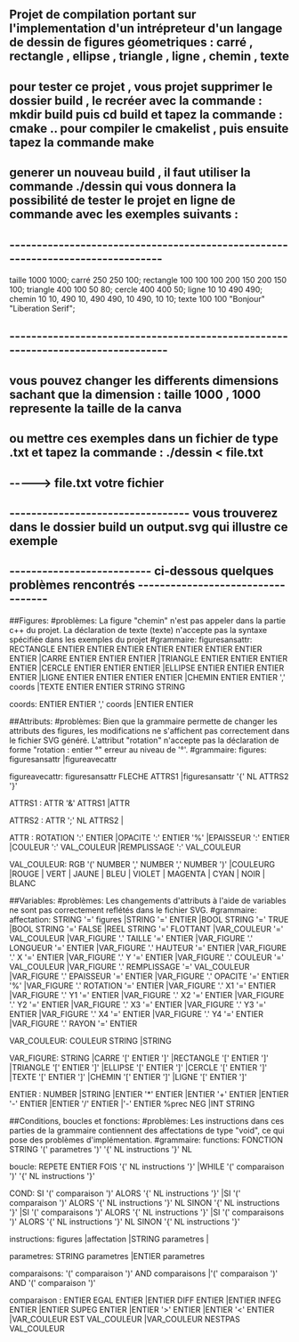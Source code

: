 ## Projet de compilation portant sur l'implementation d'un intrépreteur d'un langage de dessin de figures géometriques : carré , rectangle , ellipse , triangle , ligne , chemin , texte

## pour tester ce projet , vous projet supprimer le dossier build , le recréer avec la commande : mkdir build puis cd build et tapez la commande : cmake .. pour compiler le cmakelist , puis ensuite tapez la commande make 
## generer un nouveau build , il faut utiliser la commande ./dessin qui vous donnera la possibilité de tester le projet en ligne de commande avec les exemples suivants :
## -------------------------------------------------------------------------------
taille 1000 1000;
carré 250 250 100;
rectangle 100 100 100 200 150 200 150 100;
triangle 400 100 50 80;
cercle 400 400 50;
ligne 10 10 490 490;
chemin 10 10, 490 10, 490 490, 10 490, 10 10;
texte 100 100 "Bonjour" "Liberation Serif";
## --------------------------------------------------------------------------------
## vous pouvez changer les differents dimensions sachant que la dimension : taille 1000 , 1000 represente la taille de la canva 
## ou mettre ces exemples dans un fichier de type .txt et tapez la commande : ./dessin < file.txt 
## -----> file.txt votre fichier 
## --------------------------------- vous trouverez dans le dossier build un output.svg qui illustre ce exemple

## --------------------------  ci-dessous quelques problèmes rencontrés ----------------------------------

##Figures:
#problèmes:
La figure "chemin" n'est pas appeler dans la partie c++ du projet.
La déclaration de texte (texte) n'accepte pas la syntaxe spécifiée dans les exemples du projet
#grammaire:
figuresansattr:
    RECTANGLE ENTIER ENTIER ENTIER ENTIER ENTIER ENTIER ENTIER ENTIER
    |CARRE ENTIER ENTIER ENTIER
    |TRIANGLE  ENTIER ENTIER ENTIER ENTIER
    |CERCLE ENTIER ENTIER ENTIER
    |ELLIPSE ENTIER ENTIER ENTIER ENTIER
    |LIGNE ENTIER ENTIER ENTIER ENTIER
    |CHEMIN ENTIER ENTIER ',' coords
    |TEXTE ENTIER ENTIER STRING STRING
    
coords:
    ENTIER ENTIER ',' coords
    |ENTIER ENTIER


##Attributs:
#problèmes:
Bien que la grammaire permette de changer les attributs des figures, les modifications ne s'affichent pas correctement dans le fichier SVG généré.
L'attribut "rotation" n'accepte pas la déclaration de forme "rotation : entier °" erreur au niveau de '°'.
#grammaire:
figures:
    figuresansattr
    |figureavecattr

figureavecattr:
    figuresansattr FLECHE ATTRS1
    |figuresansattr '{' NL ATTRS2 '}'

ATTRS1 : 
    ATTR '&' ATTRS1
    |ATTR

ATTRS2 :
    ATTR ';' NL ATTRS2
    |

ATTR :
    ROTATION ':' ENTIER
    |OPACITE ':' ENTIER '%'
    |EPAISSEUR ':' ENTIER
    |COULEUR ':' VAL_COULEUR
    |REMPLISSAGE ':'  VAL_COULEUR
    
VAL_COULEUR:
    RGB '(' NUMBER ',' NUMBER ',' NUMBER ')'
    |COULEURG
    |ROUGE
    | VERT
    | JAUNE
    | BLEU
    | VIOLET
    | MAGENTA
    | CYAN
    | NOIR
    | BLANC
    
    
##Variables:
#problèmes:
Les changements d'attributs à l'aide de variables ne sont pas correctement reflétés dans le fichier SVG.
#grammaire:
affectation:
    STRING '=' figures
    |STRING '=' ENTIER
    |BOOL STRING '=' TRUE 
    |BOOL STRING '=' FALSE 
    |REEL STRING '=' FLOTTANT 
    |VAR_COULEUR '=' VAL_COULEUR 
    |VAR_FIGURE '.' TAILLE '=' ENTIER 
    |VAR_FIGURE '.' LONGUEUR  '=' ENTIER 
    |VAR_FIGURE '.' HAUTEUR  '=' ENTIER 
    |VAR_FIGURE '.' X  '=' ENTIER 
    |VAR_FIGURE '.' Y '=' ENTIER 
    |VAR_FIGURE '.' COULEUR '=' VAL_COULEUR 
    |VAR_FIGURE '.' REMPLISSAGE '=' VAL_COULEUR 
    |VAR_FIGURE '.' EPAISSEUR  '=' ENTIER
    |VAR_FIGURE '.' OPACITE  '=' ENTIER '%'
    |VAR_FIGURE '.' ROTATION  '=' ENTIER
    |VAR_FIGURE '.' X1 '=' ENTIER
    |VAR_FIGURE '.' Y1 '=' ENTIER
    |VAR_FIGURE '.' X2 '=' ENTIER
    |VAR_FIGURE '.' Y2 '=' ENTIER
    |VAR_FIGURE '.' X3 '=' ENTIER
    |VAR_FIGURE '.' Y3 '=' ENTIER
    |VAR_FIGURE '.' X4 '=' ENTIER
    |VAR_FIGURE '.' Y4 '=' ENTIER
    |VAR_FIGURE '.' RAYON '=' ENTIER
    
VAR_COULEUR:
    COULEUR STRING
    |STRING
    
VAR_FIGURE: 
    STRING 
    |CARRE '[' ENTIER ']'
    |RECTANGLE '[' ENTIER ']'
    |TRIANGLE '[' ENTIER ']'
    |ELLIPSE '[' ENTIER ']' 
    |CERCLE '[' ENTIER ']' 
    |TEXTE '[' ENTIER ']'
    |CHEMIN '[' ENTIER ']'
    |LIGNE '[' ENTIER ']'

ENTIER : 
    NUMBER 
    |STRING 
    |ENTIER '*' ENTIER 
    |ENTIER '+' ENTIER 
    |ENTIER '-' ENTIER
    |ENTIER '/' ENTIER
    |'-' ENTIER %prec NEG
    |INT STRING


##Conditions, boucles et fonctions:
#problèmes:
Les instructions dans ces parties de la grammaire contiennent des affectations de type "void", ce qui pose des problèmes d'implémentation.
#grammaire:
functions:
    FONCTION STRING '(' parametres ')' '{' NL instructions '}' NL

boucle:
    REPETE ENTIER FOIS '{' NL instructions '}'
    |WHILE '(' comparaison ')' '{' NL instructions '}'
    
COND:
    SI '(' comparaison ')' ALORS '{' NL instructions '}'
    |SI '(' comparaison ')' ALORS '{' NL instructions  '}' NL SINON '{' NL instructions  '}'
    |SI '(' comparaisons ')' ALORS '{' NL instructions '}'
    |SI '(' comparaisons ')' ALORS '{' NL instructions  '}' NL SINON '{' NL instructions  '}'

instructions:
   figures
   |affectation
   |STRING parametres
   |

parametres:
    STRING parametres 
    |ENTIER parametres 
    
comparaisons:
    '(' comparaison ')' AND comparaisons 
    |'(' comparaison ')' AND '(' comparaison ')' 

comparaison :
    ENTIER EGAL ENTIER 
    |ENTIER DIFF ENTIER 
    |ENTIER INFEG ENTIER 
    |ENTIER SUPEG ENTIER 
    |ENTIER '>' ENTIER 
    |ENTIER '<' ENTIER
    |VAR_COULEUR EST VAL_COULEUR
    |VAR_COULEUR NESTPAS VAL_COULEUR
    

    
    
    


